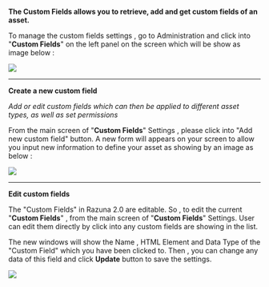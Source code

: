 ﻿**The Custom Fields allows you to retrieve, add and get custom fields of an asset.**

To manage the custom fields settings , go to Administration and click into "**Custom Fields**" on the left panel on the screen which will be show as image below :

![](/Admin_2.0/img/custom_field1.jpg)

___

**Create a new custom field**

*Add or edit custom fields which can then be applied to different asset types, as well as set permissions*

From the main screen of "**Custom Fields**" Settings , please click into "Add new custom field" button. A new form will appears on your screen to allow you input new information to define your asset as showing by an image as below :

![](/Admin_2.0/img/ct_f1.jpg)

___

**Edit custom fields**

The "Custom Fields" in Razuna 2.0 are editable. So , to edit the current "**Custom Fields**" , from the main screen of "**Custom Fields**" Settings. User can edit them directly by click into any custom fields are showing in the list.

The new windows will show the Name , HTML Element and Data Type of the "Custom Field" which you have been clicked to. Then , you can change any data of this field and click **Update** button to save the settings.

![](/Admin_2.0/img/ct_f2.jpg)




